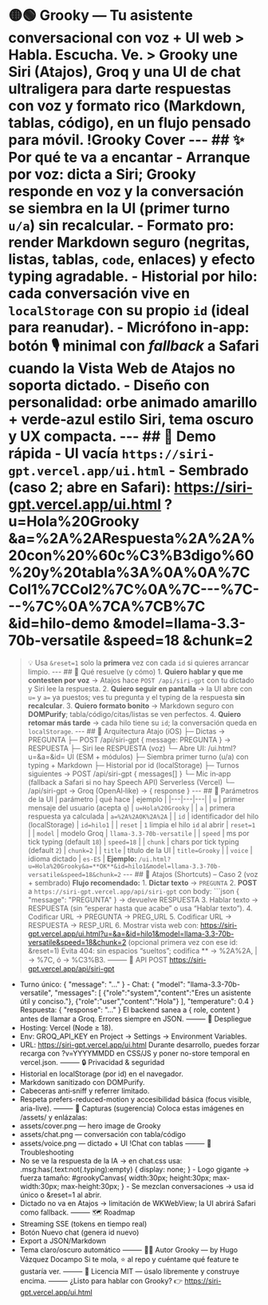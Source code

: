# 🟡🟢 Grooky — Tu asistente conversacional con voz + UI web > **Habla. Escucha. Ve.** > Grooky une **Siri (Atajos)**, **Groq** y una **UI de chat** ultraligera para darte respuestas con **voz** y **formato rico** (Markdown, tablas, código), en un flujo pensado para móvil. !Grooky Cover --- ## ✨ Por qué te va a encantar - **Arranque por voz**: dicta a Siri; Grooky responde **en voz** y la conversación se **siembra** en la UI (primer turno `u/a`) sin recalcular. - **Formato pro**: render Markdown **seguro** (negritas, listas, **tablas**, `code`, enlaces) y efecto **typing** agradable. - **Historial por hilo**: cada conversación vive en `localStorage` con su propio `id` (ideal para reanudar). - **Micrófono in‑app**: botón 🎙️ minimal con *fallback* a **Safari** cuando la Vista Web de Atajos no soporta dictado. - **Diseño con personalidad**: orbe animado **amarillo + verde‑azul** estilo Siri, tema oscuro y UX compacta. --- ## 🧪 Demo rápida - UI vacía **`https://siri-gpt.vercel.app/ui.html`** - Sembrado (caso 2; abre en Safari): https://siri-gpt.vercel.app/ui.html ?u=Hola%20Grooky &a=%2A%2ARespuesta%2A%2A%20con%20%60c%C3%B3digo%60%20y%20tabla%3A%0A%0A%7CCol1%7CCol2%7C%0A%7C---%7C---%7C%0A%7CA%7CB%7C &id=hilo-demo &model=llama-3.3-70b-versatile &speed=18 &chunk=2
> 💡 Usa `&reset=1` solo la **primera** vez con cada `id` si quieres arrancar limpio. --- ## 🚀 Qué resuelve (y cómo) 1. **Quiero hablar y que me contesten por voz** → Atajos hace `POST /api/siri-gpt` con tu dictado y Siri lee la respuesta. 2. **Quiero seguir en pantalla** → la UI abre con `u=` y `a=` ya puestos; ves tu pregunta y el typing de la respuesta **sin recalcular**. 3. **Quiero formato bonito** → Markdown seguro con **DOMPurify**; tabla/código/citas/listas se ven perfectos. 4. **Quiero retomar más tarde** → cada hilo tiene su `id`; la conversación queda en `localStorage`. --- ## 🧩 Arquitectura Atajo (iOS) ├─ Dictas → PREGUNTA ├─ POST /api/siri-gpt { message: PREGUNTA } → RESPUESTA ├─ Siri lee RESPUESTA (voz) └─ Abre UI: /ui.html?u=&a=&id=
UI (ESM + módulos) ├─ Siembra primer turno (u/a) con typing + Markdown ├─ Historial por id (localStorage) ├─ Turnos siguientes → POST /api/siri-gpt { messages[] } └─ Mic in‑app (fallback a Safari si no hay Speech API)
Serverless (Vercel) └─ /api/siri-gpt → Groq (OpenAI‑like) → { response }
--- ## 🧭 Parámetros de la UI | parámetro | qué hace | ejemplo | |---|---|---| | `u` | primer mensaje del usuario (acepta `q`) | `u=Hola%20Grooky` | | `a` | primera respuesta ya calculada | `a=%2A%2AOK%2A%2A` | | `id` | identificador del hilo (localStorage) | `id=hilo1` | | `reset` | `1` limpia el hilo `id` al abrir | `reset=1` | | `model` | modelo Groq | `llama-3.3-70b-versatile` | | `speed` | ms por tick typing (default `18`) | `speed=18` | | `chunk` | chars por tick typing (default `2`) | `chunk=2` | | `title` | título de la UI | `title=Grooky` | | `voice` | idioma dictado | `es-ES` | **Ejemplo:** `/ui.html?u=Hola%20Grooky&a=**OK**&id=hilo1&model=llama-3.3-70b-versatile&speed=18&chunk=2` --- ## 🎤 Atajos (Shortcuts) – Caso 2 (voz + sembrado) **Flujo recomendado:** 1. **Dictar texto** → `PREGUNTA` 2. **POST** a `https://siri-gpt.vercel.app/api/siri-gpt` con body: ```json { "message": "PREGUNTA" } → devuelve RESPUESTA 3. Hablar texto → RESPUESTA (sin “esperar hasta que acabe” o usa “Hablar texto”). 4. Codificar URL → PREGUNTA → PREG_URL 5. Codificar URL → RESPUESTA → RESP_URL 6. Mostrar vista web con:
https://siri-gpt.vercel.app/ui.html?u=&a=&id=hilo1&model=llama-3.3-70b-versatile&speed=18&chunk=2 (opcional primera vez con ese id: &reset=1)
Evita 404: sin espacios “sueltos”; codifica ** → %2A%2A, | → %7C, ó → %C3%B3.
⸻
🔌 API
POST https://siri-gpt.vercel.app/api/siri-gpt
- Turno único:
{ "message": "..." } - Chat:
{ "model": "llama-3.3-70b-versatile", "messages": [ {"role":"system","content":"Eres un asistente útil y conciso."}, {"role":"user","content":"Hola"} ], "temperature": 0.4 } Respuesta:
{ "response": "..." } El backend sanea a { role, content } antes de llamar a Groq. Errores siempre en JSON.
⸻
🧰 Despliegue
- Hosting: Vercel (Node ≥ 18).
- Env: GROQ_API_KEY en Project → Settings → Environment Variables.
- URL: https://siri-gpt.vercel.app/ui.html
Durante desarrollo, puedes forzar recarga con ?v=YYYYMMDD en CSS/JS y poner no-store temporal en vercel.json.
⸻
🔒 Privacidad & seguridad
- Historial en localStorage (por id) en el navegador.
- Markdown sanitizado con DOMPurify.
- Cabeceras anti‑sniff y referrer limitado.
- Respeta prefers-reduced-motion y accesibilidad básica (focus visible, aria-live).
⸻
📸 Capturas (sugerencia)
Coloca estas imágenes en /assets/ y enlázalas:
- assets/cover.png — hero image de Grooky
- assets/chat.png — conversación con tabla/código
- assets/voice.png — dictado + UI
!Chat con tablas ⸻
🐞 Troubleshooting
- No se ve la respuesta de la IA → en chat.css usa:
.msg:has(.text:not(.typing):empty) { display: none; } - Logo gigante → fuerza tamaño:
#grookyCanvas{ width:30px; height:30px; max-width:30px; max-height:30px; } - Se mezclan conversaciones → usa id único o &reset=1 al abrir.
- Dictado no va en Atajos → limitación de WKWebView; la UI abrirá Safari como fallback.
⸻
🗺️ Roadmap
- Streaming SSE (tokens en tiempo real)
- Botón Nuevo chat (genera id nuevo)
- Export a JSON/Markdown
- Tema claro/oscuro automático
⸻
🧑‍💻 Autor
Grooky — by Hugo Vázquez Docampo
Si te mola, ⭐️ al repo y cuéntame qué feature te gustaría ver.
⸻
📄 Licencia
MIT — ú­salo libremente y construye encima.
⸻
¿Listo para hablar con Grooky? 👉 https://siri-gpt.vercel.app/ui.html

